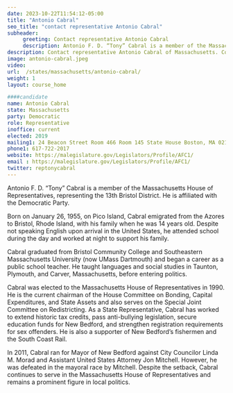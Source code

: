 ```yaml
---
date: 2023-10-22T11:54:12-05:00
title: "Antonio Cabral"
seo_title: "contact representative Antonio Cabral"
subheader:
     greeting: Contact representative Antonio Cabral
     description: Antonio F. D. “Tony” Cabral is a member of the Massachusetts House of Representatives, representing the 13th Bristol District. He is affiliated with the Democratic Party.
description: Contact representative Antonio Cabral of Massachusetts. Contact information for Antonio Cabral includes email address, phone number, and mailing address.
image: antonio-cabral.jpeg
video:
url:  /states/massachusetts/antonio-cabral/
weight: 1
layout: course_home

####candidate
name: Antonio Cabral
state: Massachusetts
party: Democratic
role: Representative
inoffice: current
elected: 2019
mailing1: 24 Beacon Street Room 466 Room 145 State House Boston, MA 02133
phone1: 617-722-2017
website: https://malegislature.gov/Legislators/Profile/AFC1/
email : https://malegislature.gov/Legislators/Profile/AFC1/
twitter: reptonycabral
---
```


Antonio F. D. “Tony” Cabral is a member of the Massachusetts House of Representatives, representing the 13th Bristol District. He is affiliated with the Democratic Party.

Born on January 26, 1955, on Pico Island, Cabral emigrated from the Azores to Bristol, Rhode Island, with his family when he was 14 years old. Despite not speaking English upon arrival in the United States, he attended school during the day and worked at night to support his family.

Cabral graduated from Bristol Community College and Southeastern Massachusetts University (now UMass Dartmouth) and began a career as a public school teacher. He taught languages and social studies in Taunton, Plymouth, and Carver, Massachusetts, before entering politics.

Cabral was elected to the Massachusetts House of Representatives in 1990. He is the current chairman of the House Committee on Bonding, Capital Expenditures, and State Assets and also serves on the Special Joint Committee on Redistricting. As a State Representative, Cabral has worked to extend historic tax credits, pass anti-bullying legislation, secure education funds for New Bedford, and strengthen registration requirements for sex offenders. He is also a supporter of New Bedford’s fishermen and the South Coast Rail.

In 2011, Cabral ran for Mayor of New Bedford against City Councilor Linda M. Morad and Assistant United States Attorney Jon Mitchell. However, he was defeated in the mayoral race by Mitchell. Despite the setback, Cabral continues to serve in the Massachusetts House of Representatives and remains a prominent figure in local politics.

